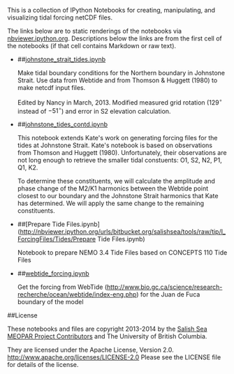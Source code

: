 This is a collection of IPython Notebooks for creating,
manipulating, and visualizing tidal forcing netCDF files.

The links below are to static renderings of the notebooks via
[nbviewer.ipython.org](http://nbviewer.ipython.org/).
Descriptions below the links are from the first cell of the notebooks
(if that cell contains Markdown or raw text).

* ##[johnstone_strait_tides.ipynb](http://nbviewer.ipython.org/urls/bitbucket.org/salishsea/tools/raw/tip/I_ForcingFiles/Tides/johnstone_strait_tides.ipynb)  
    
    Make tidal boundary conditions for the Northern boundary in Johnstone Strait. Use data from Webtide and from Thomson & Huggett (1980) to make netcdf input files.  
      
    Edited by Nancy in March, 2013. Modified measured grid rotation ($129^\circ$ instead of $-51^\circ$) and error in S2 elevation calculation.  

* ##[johnstone_tides_contd.ipynb](http://nbviewer.ipython.org/urls/bitbucket.org/salishsea/tools/raw/tip/I_ForcingFiles/Tides/johnstone_tides_contd.ipynb)  
    
    This notebook extends Kate's work on generating forcing files for the tides at Johnstone Strait. Kate's notebook is based on observations from Thomson and Huggett (1980). Unfortunately, their observations are not long enough to retrieve the smaller tidal constuents: O1, S2, N2, P1, Q1, K2.  
      
    To determine these constituents, we will calculate the amplitude and phase change of the M2/K1 harmonics between the Webtide point closest to our boundary and the Johnstone Strait harmonics that Kate has determined. We will apply the same change to the remaining constituents.   

* ##[Prepare Tide Files.ipynb](http://nbviewer.ipython.org/urls/bitbucket.org/salishsea/tools/raw/tip/I_ForcingFiles/Tides/Prepare Tide Files.ipynb)  
    
    Notebook to prepare NEMO 3.4 Tide Files based on CONCEPTS 110 Tide Files  

* ##[webtide_forcing.ipynb](http://nbviewer.ipython.org/urls/bitbucket.org/salishsea/tools/raw/tip/I_ForcingFiles/Tides/webtide_forcing.ipynb)  
    
    Get the forcing from WebTide (http://www.bio.gc.ca/science/research-recherche/ocean/webtide/index-eng.php) for the Juan de Fuca boundary of the model  


##License

These notebooks and files are copyright 2013-2014
by the [Salish Sea MEOPAR Project Contributors](https://bitbucket.org/salishsea/docs/src/tip/CONTRIBUTORS.rst)
and The University of British Columbia.

They are licensed under the Apache License, Version 2.0.
http://www.apache.org/licenses/LICENSE-2.0
Please see the LICENSE file for details of the license.
